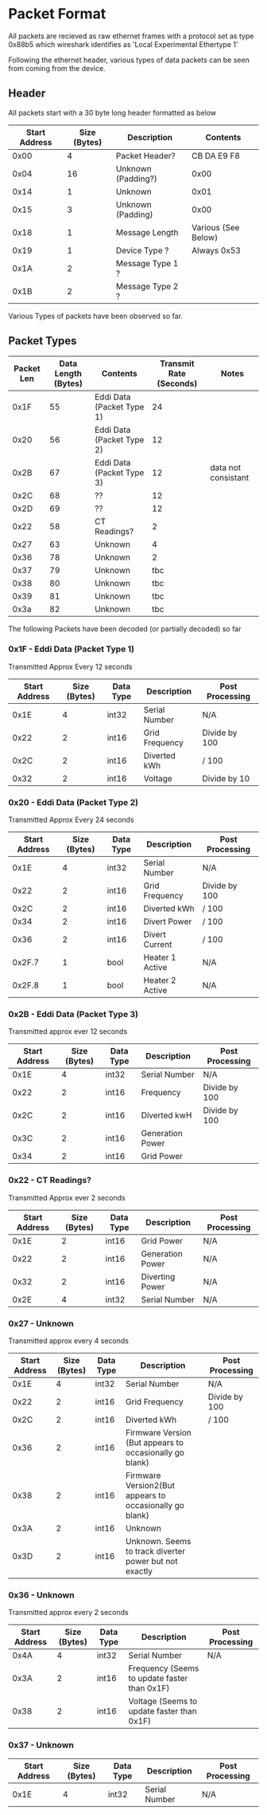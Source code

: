 # Packet Format
All packets are recieved as raw ethernet frames with a protocol set as type 0x88b5 which wireshark identifies as 'Local Experimental Ethertype 1'

Following the ethernet header, various types of data packets can be seen from coming from the device. 

## Header
All packets start with a 30 byte long header formatted as below

| Start Address | Size (Bytes) | Description        | Contents            |
|---------------|--------------|--------------------|---------------------|
|      0x00     |       4      | Packet Header?     | CB DA E9 F8         |
|      0x04     |      16      | Unknown (Padding?) | 0x00                |
|      0x14     |       1      | Unknown            | 0x01                |
|      0x15     |       3      | Unknown (Padding)  | 0x00                |
|      0x18     |       1      | Message Length     | Various (See Below) |
|      0x19     |       1      | Device Type ?      | Always 0x53         |
|      0x1A     |       2      | Message Type  1  ? |                     |
|      0x1B     |       2      | Message Type  2  ? |                     |

Various Types of packets have been observed so far. 
## Packet Types

| Packet Len  | Data Length (Bytes) | Contents                        | Transmit Rate (Seconds) |  Notes                       |
|-------------|---------------------|---------------------------------|-------------------------|------------------------------|
|     0x1F    |          55         | Eddi Data (Packet Type 1)       |            24           |                              |
|     0x20    |          56         | Eddi Data (Packet Type 2)       |            12           |                              |
|     0x2B    |          67         | Eddi Data (Packet Type 3)       |            12           | data not consistant          |
|     0x2C    |          68         | ??                              |            12           |                              |
|     0x2D    |          69         | ??                              |            12           |                              |
|     0x22    |          58         | CT Readings?                    |            2            |                              |
|     0x27    |          63         | Unknown                         |            4            |                              |
|     0x36    |          78         | Unknown                         |            2            |                              |
|     0x37    |          79         | Unknown                         |            tbc          |                              |
|     0x38    |          80         | Unknown                         |            tbc          |                              |
|     0x39    |          81         | Unknown                         |            tbc          |                              |
|     0x3a    |          82         | Unknown                         |            tbc          |                              |

The following Packets have been decoded (or partially decoded) so far

### 0x1F - Eddi Data (Packet Type 1)

Transmitted Approx Every 12 seconds

| Start Address | Size (Bytes) | Data Type | Description    | Post Processing |
|---------------|--------------|-----------|----------------|-----------------|
|      0x1E     |       4      |   int32   | Serial Number  | N/A             |
|      0x22     |       2      |   int16   | Grid Frequency | Divide by 100   |
|      0x2C     |       2      |   int16   | Diverted kWh   |   / 100         |
|      0x32     |       2      |   int16   | Voltage        | Divide by 10    |

###  0x20 - Eddi Data (Packet Type 2)

Transmitted Approx Every 24 seconds

| Start Address | Size (Bytes) | Data Type | Description    | Post Processing |
|---------------|--------------|-----------|----------------|-----------------|
|      0x1E     |       4      |   int32   | Serial Number  | N/A             |
|      0x22     |       2      |   int16   | Grid Frequency | Divide by 100   |
|      0x2C     |       2      |   int16   | Diverted kWh   |   / 100         |
|      0x34     |       2      |   int16   | Divert Power   |   / 100         |
|      0x36     |       2      |   int16   | Divert Current |   / 100         |
|      0x2F.7   |       1      | bool      | Heater 1 Active|  N/A            |
|      0x2F.8   |       1      | bool      | Heater 2 Active|  N/A            |


### 0x2B - Eddi Data (Packet Type 3)

Transmitted approx ever 12 seconds

| Start Address | Size (Bytes) | Data Type | Description                                             | Post Processing |
|---------------|--------------|-----------|---------------------------------------------------------|-----------------|
|      0x1E     |       4      |   int32   | Serial Number                                           | N/A             |
|      0x22     |       2      |   int16   | Frequency                                               | Divide by 100   |
|      0x2C     |       2      |   int16   | Diverted kwH                                            | Divide by 100   | 
|      0x3C     |       2      |   int16   | Generation Power                                        |                 |
|      0x34     |       2      |   int16   | Grid Power                                              |                 |


### 0x22 - CT Readings?

Transmitted Approx ever 2 seconds

| Start Address | Size (Bytes) | Data Type | Description      | Post Processing |
|---------------|--------------|-----------|------------------|-----------------|
|      0x1E     | 2            |   int16   | Grid Power       | N/A             |
|      0x22     | 2            |   int16   | Generation Power | N/A             |
|      0x32     | 2            |   int16   | Diverting Power  | N/A             |
|      0x2E     | 4            |   int32   | Serial Number    | N/A             |


### 0x27 - Unknown

Transmitted approx every 4 seconds

| Start Address | Size (Bytes) | Data Type | Description                                             | Post Processing |
|---------------|--------------|-----------|---------------------------------------------------------|-----------------|
|      0x1E     |       4      |   int32   | Serial Number                                           | N/A             |
|      0x22     |       2      |   int16   | Grid Frequency                                          | Divide by 100   |
|      0x2C     |       2      |   int16   | Diverted kWh                                            |   / 100         |
|      0x36     |       2      |   int16   | Firmware Version (But appears to occasionally go blank) |                 | 
|      0x38     |       2      |   int16   | Firmware Version2(But appears to occasionally go blank) |                 |
|      0x3A     |       2      |   int16   | Unknown                                                 |                 | 
|      0x3D     |       2      |   int16   | Unknown. Seems to track diverter power but not exactly  |                 |


### 0x36 - Unknown

Transmitted approx every 2 seconds

| Start Address | Size (Bytes) | Data Type | Description                                             | Post Processing |
|---------------|--------------|-----------|---------------------------------------------------------|-----------------|
|      0x4A     |       4      |   int32   | Serial Number                                           | N/A             |
|      0x3A     |       2      |   int16   | Frequency (Seems to update faster than 0x1F)            |                 | 
|      0x38     |       2      |   int16   | Voltage (Seems to update faster than 0x1F)              |                 |

### 0x37 - Unknown


| Start Address | Size (Bytes) | Data Type | Description                                             | Post Processing |
|---------------|--------------|-----------|---------------------------------------------------------|-----------------|
|      0x1E     |       4      |   int32   | Serial Number                                           | N/A             |


